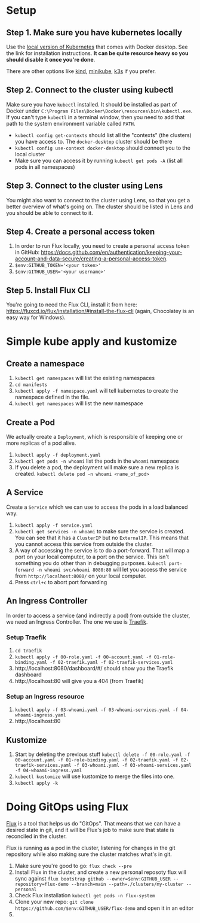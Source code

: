 # Setup
## Step 1. Make sure you have kubernetes locally
Use the [local version of Kubernetes](https://docs.docker.com/desktop/kubernetes/#enable-kubernetes) that comes with Docker desktop. See the link for installation instructions. **It can be quite resource heavy so you should disable it once you're done**.

There are other options like [kind](https://kind.sigs.k8s.io/), [minikube](https://minikube.sigs.k8s.io/docs/), [k3s](https://k3s.io/) if you prefer.

## Step 2. Connect to the cluster using kubectl
Make sure you have `kubectl` installed. It should be installed as part of Docker under `C:\Program Files\Docker\Docker\resources\bin\kubectl.exe`. If you can't type `kubectl` in a terminal window, then you need to add that path to the system environment variable called `PATH`.

- `kubectl config get-contexts` should list all the "contexts" (the clusters) you have access to. The `docker-desktop` cluster should be there
- `kubectl config use-context docker-desktop` should connect you to the local cluster
- Make sure you can access it by running `kubectl get pods -A` (list all pods in all namespaces)

## Step 3. Connect to the cluster using Lens
You might also want to connect to the cluster using Lens, so that you get a better overview of what's going on. The cluster should be listed in Lens and you should be able to connect to it.

## Step 4. Create a personal access token 
1. In order to run Flux locally, you need to create a personal access token in GitHub: https://docs.github.com/en/authentication/keeping-your-account-and-data-secure/creating-a-personal-access-token.
1. `$env:GITHUB_TOKEN='<your token>'`
1. `$env:GITHUB_USER='<your username>'`

## Step 5. Install Flux CLI
You're going to need the Flux CLI, install it from here: https://fluxcd.io/flux/installation/#install-the-flux-cli (again, Chocolatey is an easy way for Windows).

# Simple kube apply and kustomize
## Create a namespace
1. `kubectl get namespaces` will list the existing namespaces
1. `cd manifests`
1. `kubectl apply -f namespace.yaml` will tell kubernetes to create the namespace defined in the file.
1. `kubectl get namespaces` will list the new namespace

## Create a Pod
We actually create a `Deployment`, which is responsible of keeping one or more replicas of a pod alive.

1. `kubectl apply -f deployment.yaml`
1. `kubectl get pods -n whoami` list the pods in the `whoami` namespace
1. If you delete a pod, the deployment will make sure a new replica is created. `kubectl delete pod -n whoami <name_of_pod>`

## A Service
Create a `Service` which we can use to access the pods in a load balanced way.

1. `kubectl apply -f service.yaml`
1. `kubectl get services -n whoami` to make sure the service is created. You can see that it has a `ClusterIP` but no `ExternalIP`. This means that you cannot access this service from outside the cluster.
1. A way of accessing the service is to do a port-forward. That will map a port on your local computer, to a port on the service. This isn't something you do other than in debugging purposes. `kubectl port-forward -n whoami svc/whoami 8080:80` will let you access the service from `http://localhost:8080/` on your local computer.
1. Press `ctrl+c` to abort port forwarding

## An Ingress Controller
In order to access a service (and indirectly a pod) from outside the cluster, we need an Ingress Controller. The one we use is [Traefik](https://traefik.io/).

### Setup Traefik
1. `cd traefik`
1. `kubectl apply -f 00-role.yaml -f 00-account.yaml -f 01-role-binding.yaml -f 02-traefik.yaml -f 02-traefik-services.yaml`
1. http://localhost:8080/dashboard/#/ should show you the Traefik dashboard
1. http://localhost:80 will give you a 404 (from Traefik)

### Setup an Ingress resource
1. `kubectl apply -f 03-whoami.yaml -f 03-whoami-services.yaml -f 04-whoami-ingress.yaml`
1. http://localhost:80

## Kustomize

1. Start by deleting the previous stuff `kubectl delete -f 00-role.yaml -f 00-account.yaml -f 01-role-binding.yaml -f 02-traefik.yaml -f 02-traefik-services.yaml -f 03-whoami.yaml -f 03-whoami-services.yaml -f 04-whoami-ingress.yaml`
1. `kubectl kustomize` will use kustomize to merge the files into one.
1. `kubectl apply -k`

# Doing GitOps using Flux
[Flux](https://fluxcd.io/) is a tool that helps us do "GitOps". That means that we can have a desired state in git, and it will be Flux's job to make sure that state is reconciled in the cluster.

Flux is running as a pod in the cluster, listening for changes in the git repository while also making sure the cluster matches what's in git.

1. Make sure you're good to go: `flux check --pre`
1. Install Flux in the cluster, and create a new personal reposoty flux will sync against `flux bootstrap github --owner=$env:GITHUB_USER --repository=flux-demo --branch=main --path=./clusters/my-cluster --personal`
1. Check Flux installation `kubectl get pods -n flux-system`
1. Clone your new repo: `git clone https://github.com/$env:GITHUB_USER/flux-demo` and open it in an editor
1. 